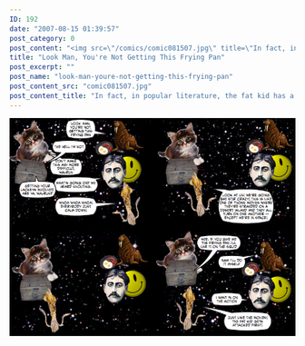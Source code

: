 ```yaml
---
ID: 192
date: "2007-08-15 01:39:57"
post_category: 0
post_content: "<img src=\"/comics/comic081507.jpg\" title=\"In fact, in popular literature, the fat kid has a long history of being picked on first. We can see the first semblances of this story line in de Coincy's masterpiece 'Les Miracles de Notre-Dame', where Alexandre, the fatty, is taught the meaning of friendship when he is brutally beaten for being fat. Further examples can be found throughout literature all the way up until the modern day, continuing on in such schlocky television fare like 'The Biggest Loser.'\" />"
title: "Look Man, You're Not Getting This Frying Pan"
post_excerpt: ""
post_name: "look-man-youre-not-getting-this-frying-pan"
post_content_src: "comic081507.jpg"
post_content_title: "In fact, in popular literature, the fat kid has a long history of being picked on first. We can see the first semblances of this story line in de Coincy's masterpiece 'Les Miracles de Notre-Dame', where Alexandre, the fatty, is taught the meaning of friendship when he is brutally beaten for being fat. Further examples can be found throughout literature all the way up until the modern day, continuing on in such schlocky television fare like 'The Biggest Loser.'"
---
```



[![In fact, in popular literature, the fat kid has a long history of being picked on first. We can see the first semblances of this story line in de Coincy's masterpiece 'Les Miracles de Notre-Dame', where Alexandre, the fatty, is taught the meaning of friendship when he is brutally beaten for being fat. Further examples can be found throughout literature all the way up until the modern day, continuing on in such schlocky television fare like 'The Biggest Loser.'](/comics-hi-res/comic081507.jpg)](/comics-hi-res/comic081507.jpg)
